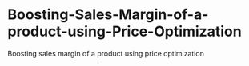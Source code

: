# Boosting-Sales-Margin-of-a-product-using-Price-Optimization
Boosting sales margin of a product using price optimization
